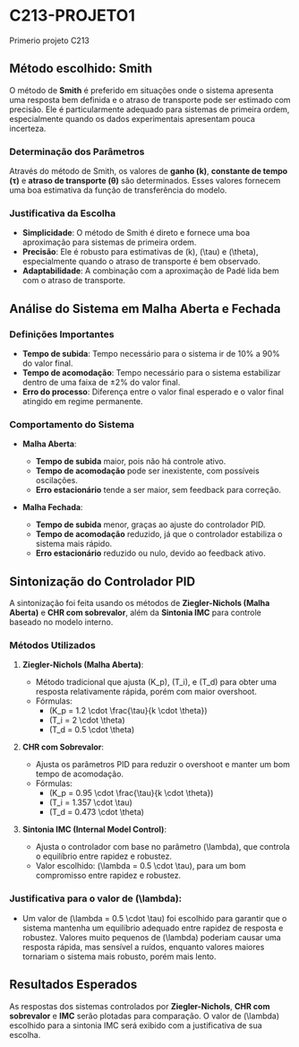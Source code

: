 # C213-PROJETO1
 Primerio projeto C213


## Método escolhido: Smith

O método de **Smith** é preferido em situações onde o sistema apresenta uma resposta bem definida e o atraso de transporte pode ser estimado com precisão. Ele é particularmente adequado para sistemas de primeira ordem, especialmente quando os dados experimentais apresentam pouca incerteza.

### Determinação dos Parâmetros
Através do método de Smith, os valores de **ganho (k)**, **constante de tempo (τ)** e **atraso de transporte (θ)** são determinados. Esses valores fornecem uma boa estimativa da função de transferência do modelo.

### Justificativa da Escolha
- **Simplicidade**: O método de Smith é direto e fornece uma boa aproximação para sistemas de primeira ordem.
- **Precisão**: Ele é robusto para estimativas de \(k\), \(\tau\) e \(\theta\), especialmente quando o atraso de transporte é bem observado.
- **Adaptabilidade**: A combinação com a aproximação de Padé lida bem com o atraso de transporte.

## Análise do Sistema em Malha Aberta e Fechada

### Definições Importantes
- **Tempo de subida**: Tempo necessário para o sistema ir de 10% a 90% do valor final.
- **Tempo de acomodação**: Tempo necessário para o sistema estabilizar dentro de uma faixa de ±2% do valor final.
- **Erro do processo**: Diferença entre o valor final esperado e o valor final atingido em regime permanente.

### Comportamento do Sistema
- **Malha Aberta**:
  - **Tempo de subida** maior, pois não há controle ativo.
  - **Tempo de acomodação** pode ser inexistente, com possíveis oscilações.
  - **Erro estacionário** tende a ser maior, sem feedback para correção.
  
- **Malha Fechada**:
  - **Tempo de subida** menor, graças ao ajuste do controlador PID.
  - **Tempo de acomodação** reduzido, já que o controlador estabiliza o sistema mais rápido.
  - **Erro estacionário** reduzido ou nulo, devido ao feedback ativo.

## Sintonização do Controlador PID

A sintonização foi feita usando os métodos de **Ziegler-Nichols (Malha Aberta)** e **CHR com sobrevalor**, além da **Sintonia IMC** para controle baseado no modelo interno.

### Métodos Utilizados

1. **Ziegler-Nichols (Malha Aberta)**:
   - Método tradicional que ajusta \(K_p\), \(T_i\), e \(T_d\) para obter uma resposta relativamente rápida, porém com maior overshoot.
   - Fórmulas:
     - \(K_p = 1.2 \cdot \frac{\tau}{k \cdot \theta}\)
     - \(T_i = 2 \cdot \theta\)
     - \(T_d = 0.5 \cdot \theta\)

2. **CHR com Sobrevalor**:
   - Ajusta os parâmetros PID para reduzir o overshoot e manter um bom tempo de acomodação.
   - Fórmulas:
     - \(K_p = 0.95 \cdot \frac{\tau}{k \cdot \theta}\)
     - \(T_i = 1.357 \cdot \tau\)
     - \(T_d = 0.473 \cdot \theta\)

3. **Sintonia IMC (Internal Model Control)**:
   - Ajusta o controlador com base no parâmetro \(\lambda\), que controla o equilíbrio entre rapidez e robustez.
   - Valor escolhido: \(\lambda = 0.5 \cdot \tau\), para um bom compromisso entre rapidez e robustez.

### Justificativa para o valor de \(\lambda\):
- Um valor de \(\lambda = 0.5 \cdot \tau\) foi escolhido para garantir que o sistema mantenha um equilíbrio adequado entre rapidez de resposta e robustez. Valores muito pequenos de \(\lambda\) poderiam causar uma resposta rápida, mas sensível a ruídos, enquanto valores maiores tornariam o sistema mais robusto, porém mais lento.

## Resultados Esperados
As respostas dos sistemas controlados por **Ziegler-Nichols**, **CHR com sobrevalor** e **IMC** serão plotadas para comparação. O valor de \(\lambda\) escolhido para a sintonia IMC será exibido com a justificativa de sua escolha.
